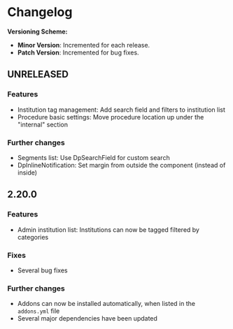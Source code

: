 # Changelog

**Versioning Scheme:**
- **Minor Version**: Incremented for each release.
- **Patch Version**: Incremented for bug fixes.

## UNRELEASED

### Features
- Institution tag management: Add search field and filters to institution list
- Procedure basic settings: Move procedure location up under the "internal" section

### Further changes
- Segments list: Use DpSearchField for custom search
- DpInlineNotification: Set margin from outside the component (instead of inside)

## 2.20.0

### Features
- Admin institution list: Institutions can now be tagged filtered by categories

### Fixes
- Several bug fixes

### Further changes
- Addons can now be installed automatically, when listed in the `addons.yml` file
- Several major dependencies have been updated
